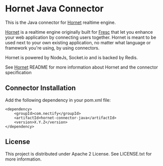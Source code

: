 # Hornet Java Connector

This is the Java connector for [Hornet](https://github.com/nectify/hornet) realtime engine.

[Hornet](https://github.com/nectify/hornet) is a realtime engine originally built for [Fresc](http://fre.sc) that let you enhance your web application by connecting users together.
Hornet is meant to be used next to your own existing application, no matter what language or framework you're using, by using connectors.

Hornet is powered by NodeJs, Socket.io and is backed by Redis.

See [Hornet](https://github.com/nectify/hornet) README for more information about Hornet and the connector specification


## Connector Installation

Add the following dependency in your pom.xml file:

	<dependency>
		<groupId>com.nectify</groupId>
		<artifactId>hornet-connector-java</artifactId>
		<version>X.Y.Z</version>
	</dependency>


## License

This project is distributed under Apache 2 License. See LICENSE.txt for more information.